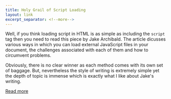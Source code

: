 ```yaml
---
title: Holy Grail of Script Loading
layout: link
excerpt_separator: <!--more-->
---
```


Well, if you think loading script in HTML is as simple as including the `script` tag then you need to 
read this piece by Jake Archibald. The article dicusses various ways in which you 
can load external JavaScript files in your document, the challenges associated
with each of them and how to circumvent problems.

<!--more-->

Obviously, there is no clear winner as each method comes with its own set of baggage. But,
nevertheless the style of writing is extremely simple yet the depth of topic is immense which 
is exactly what I like about Jake's writing.

[Read more](http://www.html5rocks.com/en/tutorials/speed/script-loading/)